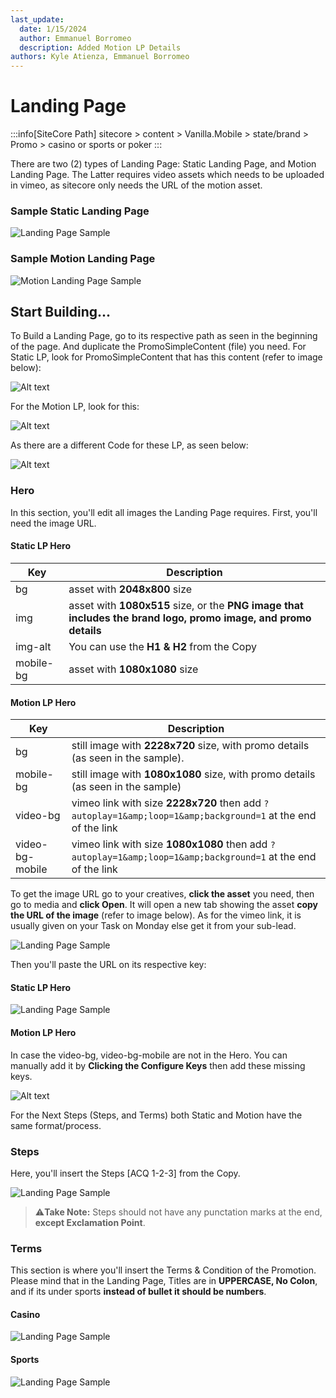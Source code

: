 ```yaml
---
last_update:
  date: 1/15/2024
  author: Emmanuel Borromeo
  description: Added Motion LP Details
authors: Kyle Atienza, Emmanuel Borromeo
---
```


# Landing Page

:::info[SiteCore Path]
sitecore > content > Vanilla.Mobile > state/brand > Promo > casino or sports or poker
:::

There are two (2) types of Landing Page: Static Landing Page, and Motion Landing Page. The Latter requires video assets which needs to be uploaded in vimeo, as sitecore only needs the URL of the motion asset.

### Sample Static Landing Page

![Landing Page Sample](<../../static/img/builds/landing-page/Landing Page Page.png>)

### Sample Motion Landing Page
![Motion Landing Page Sample](<../../static/img/builds/landing-page/motion 1.png>)


## Start Building...
To Build a Landing Page, go to its respective path as seen in the beginning of the page. And duplicate the PromoSimpleContent (file) you need. For Static LP, look for PromoSimpleContent that has this content (refer to image below):  

![Alt text](<../../static/img/builds/landing-page/static lp dup.png>)

For the Motion LP, look for this:  

![Alt text](<../../static/img/builds/landing-page/motion lp dup.png>)

As there are a different Code for these LP, as seen below:  

![Alt text](<../../static/img/builds/landing-page/difference.png>)

### Hero

In this section, you'll edit all images the Landing Page requires. First, you'll need the image URL.  

#### Static LP Hero
| Key       | Description                                                                                                     |
| --------- | --------------------------------------------------------------------------------------------------------------- |
| bg        | asset with **2048x800** size                                                                                    |
| img       | asset with **1080x515** size, or the **PNG image that includes the brand logo, promo image, and promo details** |
| img-alt   | You can use the **H1 & H2** from the Copy                                                                       |
| mobile-bg | asset with **1080x1080** size                                                                                   |

#### Motion LP Hero
| Key       | Description                                                                                                     |
| --------- | --------------------------------------------------------------------------------------------------------------- |
| bg        | still image with **2228x720** size, with promo details (as seen in the sample).                                                                                      |
| mobile-bg       | still image with **1080x1080** size, with promo details (as seen in the sample) |
| video-bg   | vimeo link with size **2228x720** then add `?autoplay=1&amp;loop=1&amp;background=1` at the end of the link                                                                     |
| video-bg-mobile | vimeo link with size **1080x1080** then add `?autoplay=1&amp;loop=1&amp;background=1` at the end of the link                                                                                |


To get the image URL go to your creatives, **click the asset** you need, then go to media and **click Open**. It will open a new tab showing the asset **copy the URL of the image** (refer to image below). As for the vimeo link, it is usually given on your Task on Monday else get it from your sub-lead.

![Landing Page Sample](../../static/img/builds/landing-page/url.png)

Then you'll paste the URL on its respective key:

#### Static LP Hero
![Landing Page Sample](../../static/img/builds/landing-page/Hero.png)

#### Motion LP Hero
In case the video-bg, video-bg-mobile are not in the Hero. You can manually add it by **Clicking the Configure Keys** then add these missing keys.  

![Alt text](<../../static/img/builds/landing-page/motion hero.png>)

For the Next Steps (Steps, and Terms) both Static and Motion have the same format/process.

### Steps

Here, you'll insert the Steps [ACQ 1-2-3] from the Copy.

![Landing Page Sample](../../static/img/builds/landing-page/steps.png)

> :warning:**Take Note:** Steps should not have any punctation marks at the end, **except Exclamation Point**.

### Terms

This section is where you'll insert the Terms & Condition of the Promotion. Please mind that in the Landing Page, Titles are in **UPPERCASE, No Colon**, and if its under sports **instead of bullet it should be numbers**.

#### Casino

![Landing Page Sample](../../static/img/builds/landing-page/terms.png)

#### Sports

![Landing Page Sample](../../static/img/builds/landing-page/sports.png)
